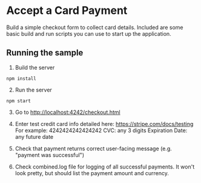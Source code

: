 # Accept a Card Payment

Build a simple checkout form to collect card details. Included are some basic build and run scripts you can use to start up the application.

## Running the sample

1. Build the server

```
npm install
```

2. Run the server

```
npm start
```

3. Go to [http://localhost:4242/checkout.html](http://localhost:4242/checkout.html)


4. Enter test credit card info detailed here: https://stripe.com/docs/testing
	For example: 4242424242424242	CVC: any 3 digits   Expiration Date: any future date


5. Check that payment returns correct user-facing message (e.g. "payment was successful")


6. Check combined.log file for logging of all successful payments. It won't look pretty, but should list the payment amount and currency.

